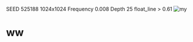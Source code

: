 SEED 525188
1024x1024
Frequency 0.008
Depth 25
float_line > 0.61
![my](https://user-images.githubusercontent.com/80098980/124458135-2ae0f080-dd7c-11eb-80a4-36633fcb02f9.png)
# ww
